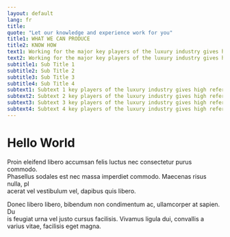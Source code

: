 ```yaml
---
layout: default
lang: fr
title: 
quote: "Let our knowledge and experience work for you"
title1: WHAT WE CAN PRODUCE
title2: KNOW HOW
text1: Working for the major key players of the luxury industry gives high references to imago factori. We would be pleased to make your business benefit our professional experience. To do so, please send us a request at sales@imagofactori.com or call directly our sales support in Switzerland at this number +41 21 923 07 90 <a class="" href="#">View details &raquo;</a>
text2: Working for the major key players of the luxury industry gives high references to imago factori. We would be pleased to make your business benefit our professional experience. To do so, please send us a request at sales@imagofactori.com or call directly our sales support in Switzerland at this number +41 21 923 07 90 <a class="" href="#">View details &raquo;</a>
subtitle1: Sub Title 1
subtitle2: Sub Title 2
subtitle3: Sub Title 3
subtitle4: Sub Title 4
subtext1: Subtext 1 key players of the luxury industry gives high references to imago factori. We would be pleased to make your business benefit our professional experience. To do so, please send us a request at sales@imagofactori.com or call directly our sales support in Switzerland at this number +41 21 923 07 90 <a class="" href="#">View details &raquo;</a>
subtext2: Subtext 2 key players of the luxury industry gives high references to imago factori. We would be pleased to make your business benefit our professional experience. To do so, please send us a request at sales@imagofactori.com or call directly our sales support in Switzerland at this number +41 21 923 07 90 <a class="" href="#">View details &raquo;</a>
subtext3: Subtext 3 key players of the luxury industry gives high references to imago factori. We would be pleased to make your business benefit our professional experience. To do so, please send us a request at sales@imagofactori.com or call directly our sales support in Switzerland at this number +41 21 923 07 90 <a class="" href="#">View details &raquo;</a>
subtext4: Subtext 4 key players of the luxury industry gives high references to imago factori. We would be pleased to make your business benefit our professional experience. To do so, please send us a request at sales@imagofactori.com or call directly our sales support in Switzerland at this number +41 21 923 07 90 <a class="" href="#">View details &raquo;</a>
---
```



# Hello World

Proin eleifend libero accumsan felis luctus nec consectetur purus commodo. \
Phasellus sodales est nec massa imperdiet commodo. Maecenas risus nulla, pl\
acerat vel vestibulum vel, dapibus quis libero.

Donec libero libero, bibendum non condimentum ac, ullamcorper at sapien. Du\
is feugiat urna vel justo cursus facilisis. Vivamus ligula dui, convallis a\
 varius vitae, facilisis eget magna.